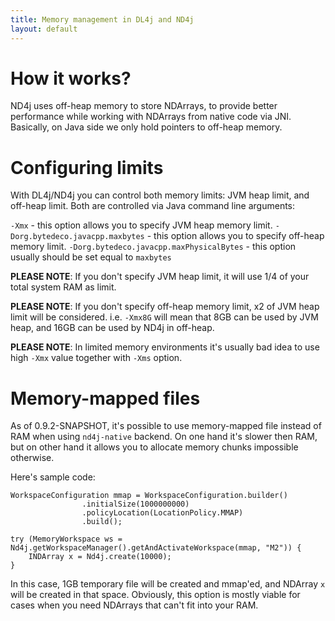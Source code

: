 ```yaml
---
title: Memory management in DL4j and ND4j
layout: default
---
```


# How it works?

ND4j uses off-heap memory to store NDArrays, to provide better performance while working with NDArrays from native code via JNI.
Basically, on Java side we only hold pointers to off-heap memory.

# Configuring limits

With DL4j/ND4j you can control both memory limits: JVM heap limit, and off-heap limit. Both are controlled via Java command line arguments:

`-Xmx` - this option allows you to specify JVM heap memory limit.
`-Dorg.bytedeco.javacpp.maxbytes`  - this option allows you to specify off-heap memory limit.
`-Dorg.bytedeco.javacpp.maxPhysicalBytes`  - this option usually should be set equal to `maxbytes` 



**PLEASE NOTE**: If you don't specify JVM heap limit, it will use 1/4 of your total system RAM as limit.

**PLEASE NOTE**: If you don't specify off-heap memory limit, x2 of JVM heap limit will be considered. i.e. `-Xmx8G` will mean that 8GB can be used by JVM heap, and 16GB can be used by ND4j in off-heap.

**PLEASE NOTE**: In limited memory environments it's usually bad idea to use high `-Xmx` value together with `-Xms` option.


# Memory-mapped files

As of 0.9.2-SNAPSHOT, it's possible to use memory-mapped file instead of RAM when using `nd4j-native` backend. On one hand it's slower then RAM, but on other hand it allows you to allocate memory chunks impossible otherwise.

Here's sample code:

```
WorkspaceConfiguration mmap = WorkspaceConfiguration.builder()
                .initialSize(1000000000)
                .policyLocation(LocationPolicy.MMAP)
                .build();
                
try (MemoryWorkspace ws = Nd4j.getWorkspaceManager().getAndActivateWorkspace(mmap, "M2")) {
    INDArray x = Nd4j.create(10000);
}
``` 
In this case, 1GB temporary file will be created and mmap'ed, and NDArray `x` will be created in that space.
Obviously, this option is mostly viable for cases when you need NDArrays that can't fit into your RAM.